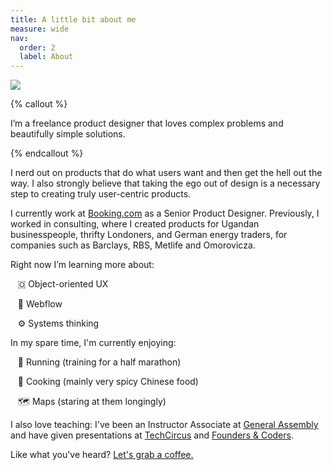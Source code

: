 ```yaml
---
title: A little bit about me
measure: wide
nav:
  order: 2
  label: About
---
```


<div class="about-columns">

![](/assets/images/about-1.jpg)

<div class="flow">

{% callout %}

I’m a freelance  product designer that loves complex problems and beautifully simple solutions.

{% endcallout %}

I nerd out on products that do what users want and then get the hell out the way. I also strongly believe that taking the ego out of design is a necessary step to creating truly user-centric products.

I currently work at [Booking.com](https://www.booking.com) as a Senior Product Designer. Previously, I worked in consulting, where I created products for Ugandan businesspeople, thrifty Londoners, and German energy traders, for companies such as Barclays, RBS, Metlife and Omorovicza.

Right now I’m learning more about:

&nbsp;&nbsp;&nbsp;🇴&nbsp;Object-oriented UX

&nbsp;&nbsp;&nbsp;🔗&nbsp;Webflow

&nbsp;&nbsp;&nbsp;⚙️&nbsp;Systems thinking

In my spare time, I'm currently enjoying:

&nbsp;&nbsp;&nbsp;🏃&nbsp;Running (training for a half marathon)

&nbsp;&nbsp;&nbsp;🥟&nbsp;Cooking (mainly very spicy Chinese food)

&nbsp;&nbsp;&nbsp;🗺️&nbsp;Maps (staring at them longingly)

I also love teaching: I've been an Instructor Associate at [General Assembly](https://generalassemb.ly/) and have given presentations at [TechCircus](https://www.techcircustv.com) and [Founders & Coders](https://www.foundersandcoders.com/).

Like what you've heard? [Let's grab a coffee.](https://jaredhill.co/contact/)

</div>

</div>

